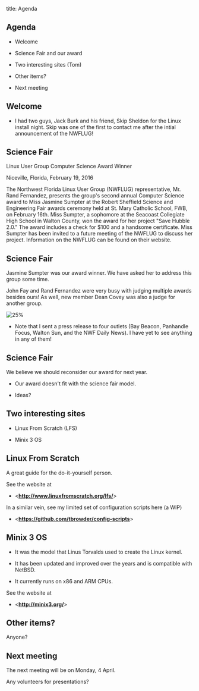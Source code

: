title: Agenda
<!-- insert-file headers.md -->

## Agenda

- Welcome

- Science Fair and our award

- Two interesting sites (Tom)

- Other items?

- Next meeting

## Welcome

- I had two guys, Jack Burk and his friend, Skip Sheldon for the
  Linux install night.  Skip was one of the first to contact me after
  the intial announcement of the NWFLUG!

## Science Fair

Linux User Group Computer Science Award Winner

Niceville, Florida, February 19, 2016

The Northwest Florida Linux User Group (NWFLUG) representative,
Mr. Rand Fernandez, presents the group's second annual Computer
Science award to Miss Jasmine Sumpter at the Robert Sheffield Science
and Engineering Fair awards ceremony held at St. Mary Catholic School,
FWB, on February 16th.  Miss Sumpter, a sophomore at the Seacoast
Collegiate High School in Walton County, won the award for her project
"Save Hubble 2.0."  The award includes a check for $100 and a handsome
certificate.  Miss Sumpter has been invited to a future meeting of the
NWFLUG to discuss her project.  Information on the NWFLUG can be found
on their website.

## Science Fair

Jasmine Sumpter was our award winner.  We have asked her to address
this group some time.  

John Fay and Rand Fernandez were very busy with judging multiple
awards besides ours!  As well, new member Dean Covey was also a judge
for another group.

![25%](./pics/2016-02-16-special-award-NWFLUG-cropped.jpg)

- Note that I sent a press release to four outlets (Bay Beacon,
  Panhandle Focus, Walton Sun, and the NWF Daily News).  I have yet to
  see anything in any of them!

## Science Fair

We believe we should reconsider our award for next year.  

- Our award doesn't fit with the science fair model. 

- Ideas?


## Two interesting sites

- Linux From Scratch (LFS)

- Minix 3 OS

## Linux From Scratch

A great guide for the do-it-yourself person.

See the website at 

- <**<http://www.linuxfromscratch.org/lfs/>**>

In a similar vein, see my limited set of configuration scripts here (a
WIP)

- <**<https://github.com/tbrowder/config-scripts>**>


## Minix 3 OS

- It was the model that Linus Torvalds used to create the Linux kernel.

- It has been updated and improved over the years and is compatible with NetBSD. 

- It currently runs on x86 and ARM CPUs.

See the website at 

- <**<http://minix3.org/>**>

## Other items?

Anyone?

## Next meeting

The next meeting will be on Monday, 4 April.

Any volunteers for presentations?
